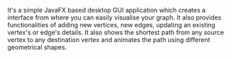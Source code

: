 It's a simple JavaFX based desktop GUI application which creates a interface from where you can easily visualise your graph. It also provides functionalities of adding new vertices, new edges, updating an existing vertex's or edge's details. It also shows the shortest path from any source vertex to any destination vertex and animates the path using different geometrical shapes.